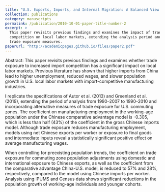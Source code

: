 ```yaml
---
title: "U.S. Exports, Imports, and Internal Migration: A Balanced View of China Syndrome."
collection: publications
category: manuscripts
permalink: /publication/2010-10-01-paper-title-number-2
excerpt: >
  This paper revisits previous findings and examines the impact of trade exposure to increased import 
  competition on local labor markets, extending the analysis period and incorporating alternative 
  trade exposure measures.
paperurl: "http://academicpages.github.io/files/paper2.pdf"
---
```


Abstract: This paper revisits previous findings and examines whether trade exposure to increased import competition has a significant impact on local labor markets. Previous literature has shown that higher imports from China lead to higher unemployment, reduced wages, and slower population growth in U.S. local labor markets with import-competitive manufacturing industries. 

I replicate the specifications of Autor et al. (2013) and Greenland et al. (2019), extending the period of analysis from 1990–2007 to 1990–2010 and incorporating alternative measures of trade exposure for U.S. commuting zones. The coefficient on manufacturing employment in the working-age population under the Chinese comparative advantage model is -0.305, which is less than half (43%) of the coefficient in the gross Chinese imports model. Although trade exposure reduces manufacturing employment, models using net Chinese exports per worker or exposure to final goods and intermediate inputs reveal a statistically significant positive effect on average manufacturing wages. 

When controlling for preexisting population trends, the coefficient on trade exposure for commuting zone population adjustments using domestic and international exposure to Chinese exports, as well as the coefficient from the comparative advantage China-U.S. model, is reduced to 57% and 28%, respectively, compared to the model using Chinese imports per worker. Analysis using IPUMS and Census data shows significant reductions in the population growth of working-age individuals and younger cohorts.
